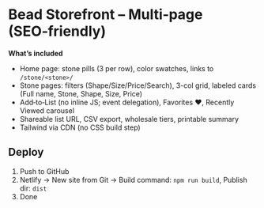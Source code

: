 # Bead Storefront – Multi‑page (SEO‑friendly)

**What’s included**
- Home page: stone pills (3 per row), color swatches, links to `/stone/<stone>/`
- Stone pages: filters (Shape/Size/Price/Search), 3-col grid, labeled cards (Full name, Stone, Shape, Size, Price)
- Add‑to‑List (no inline JS; event delegation), Favorites ♥, Recently Viewed carousel
- Shareable list URL, CSV export, wholesale tiers, printable summary
- Tailwind via CDN (no CSS build step)

## Deploy
1. Push to GitHub
2. Netlify → New site from Git → Build command: `npm run build`, Publish dir: `dist`
3. Done
